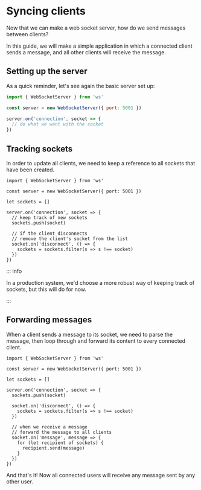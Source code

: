 # Syncing clients

Now that we can make a web socket server, how do we send messages between
clients?

In this guide, we will make a simple application in which a connected client
sends a message, and all other clients will receive the message.

## Setting up the server

As a quick reminder, let's see again the basic server set up:

```js
import { WebSocketServer } from 'ws'

const server = new WebSocketServer({ port: 5001 })

server.on('connection', socket => {
  // do what we want with the socket
})
```

## Tracking sockets

In order to update all clients, we need to keep a reference to all sockets that
have been created.

```js{8-9,11-15}
import { WebSocketServer } from 'ws'

const server = new WebSocketServer({ port: 5001 })

let sockets = []

server.on('connection', socket => {
  // keep track of new sockets
  sockets.push(socket)

  // if the client disconnects
  // remove the client's socket from the list
  socket.on('disconnect', () => {
    sockets = sockets.filter(s => s !== socket)
  })
})
```

::: info

In a production system, we'd choose a more robust way of keeping track of
sockets, but this will do for now.

:::

## Forwarding messages

When a client sends a message to its socket, we need to parse the message, then
loop through and forward its content to every connected client.

```js{14-20}
import { WebSocketServer } from 'ws'

const server = new WebSocketServer({ port: 5001 })

let sockets = []

server.on('connection', socket => {
  sockets.push(socket)

  socket.on('disconnect', () => {
    sockets = sockets.filter(s => s !== socket)
  })

  // when we receive a message
  // forward the message to all clients
  socket.on('message', message => {
    for (let recipient of sockets) {
      recipient.send(message)
    }
  })
})
```

And that's it! Now all connected users will receive any message sent by any
other user.
